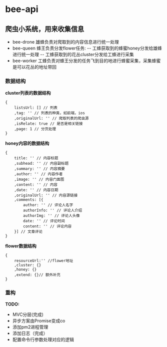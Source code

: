 # bee-api
## 爬虫小系统，用来收集信息
* bee-drone
雄蜂负责对爬取到的内容信息进行统一处理
* bee-queen
蜂王负责分发flower任务:
-- 工蜂获取到的蜂蜜honey分发给雄蜂进行统一处理
-- 工蜂获取到的花丛cluster分发给工蜂进行采集
* bee-worker
工蜂负责对蜂王分发的任务飞到目的地进行蜂蜜采集，采集蜂蜜是可以花丛的地址带回

### 数据结构
**cluster列表的数据结构**
```
{   
    listsUrl: [] // 列表
    ,tag: '' // 列表的种类，如前端，ios
    ,originalUrl: '' // 爬取列表的爬虫源
    ,isRelate: true // 是否是相关链接
    ,page: 1 // 分页处理
}
```
**honey内容的数据结构**

```
{
    title: '' // 内容标题
    ,subhead: '' // 内容副标题
    ,summary: '' // 内容摘要
    ,author: '' // 内容作者
    ,image: '' // 内容门面图
    ,content: '' // 内容
    ,date: '' // 内容日期
    ,originalUrl: '' // 内容源链接
    ,comments: [{
        author: '' // 评论人名字
        authorInfo: '' // 评论人介绍
        authorImg: '' // 评论人头像
        date: '' // 评论时间
        content: '' // 评论内容
    }] // 文章评论
} 
```
**flower数据结构**

```
{   
    resourceUrl:'' //flower地址
    ,cluster: {}
    ,honey: {} 
    ,extend: {}// 额外补充
}
```
### 重构
**TODO:**
* MVC分层(完成)
* 异步方案由Promise变成co
* 添加pm2进程管理
* 添加日志（完成）
* 配置命令行参数处理对应的逻辑
